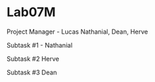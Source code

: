 # Lab07M
Project Manager - Lucas
Nathanial, Dean, Herve

Subtask #1 - Nathanial



Subtask #2 Herve



Subtask #3 Dean
